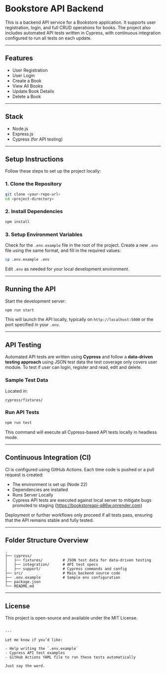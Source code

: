 
# Bookstore API Backend

This is a backend API service for a Bookstore application. It supports user registration, login, and full CRUD operations for books. The project also includes automated API tests written in Cypress, with continuous integration configured to run all tests on each update.

---

## Features

- User Registration
- User Login
- Create a Book
- View All Books
- Update Book Details
- Delete a Book

---

## Stack

- Node.js  
- Express.js  
- Cypress (for API testing)

---

## Setup Instructions

Follow these steps to set up the project locally:

### 1. Clone the Repository

```bash
git clone <your-repo-url>
cd <project-directory>
````

### 2. Install Dependencies

```bash
npm install
```

### 3. Setup Environment Variables

Check for the `.env.example` file in the root of the project. Create a new `.env` file using the same format, and fill in the required values:

```bash
cp .env.example .env
```

Edit `.env` as needed for your local development environment.

---

## Running the API

Start the development server:

```bash
npm run start
```

This will launch the API locally, typically on `http://localhost:5000` or the port specified in your `.env`.

---

## API Testing

Automated API tests are written using **Cypress** and follow a **data-driven testing approach** using JSON test data the test coverage only covers user module. To test if user can login, register and read, edit and delete.

### Sample Test Data

Located in:

```
cypress/fixtures/
```

### Run API Tests

```bash
npm run test
```

This command will execute all Cypress-based API tests locally in headless mode.

---

## Continuous Integration (CI)

CI is configured using GitHub Actions. Each time code is pushed or a pull request is created:

* The environment is set up (Node 22)
* Dependencies are installed
* Runs Server Locally
* Cypress API tests are executed against local server to mitigate bugs promoted to staging (https://bookstoreapi-q86w.onrender.com)

Deployment or further workflows only proceed if all tests pass, ensuring that the API remains stable and fully tested.

---

## Folder Structure Overview

```
.
├── cypress/
│   ├── fixtures/         # JSON test data for data-driven testing
│   ├── integration/      # API test specs
│   ├── support/          # Cypress commands and config
├── src/                  # Main backend source code
├── .env.example          # Sample env configuration
├── package.json
└── README.md
```

---

## License

This project is open-source and available under the MIT License.

```

---

Let me know if you’d like:

- Help writing the `.env.example`
- Cypress API test examples
- GitHub Actions YAML file to run these tests automatically

Just say the word.
```
